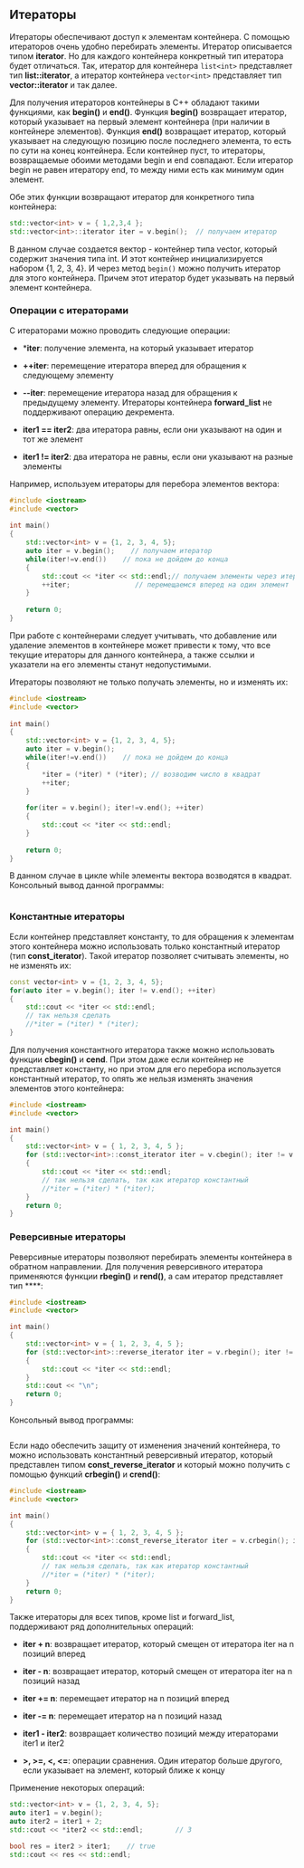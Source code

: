 ## Итераторы

Итераторы обеспечивают доступ к элементам контейнера. С помощью итераторов очень удобно перебирать элементы. Итератор описывается типом 
**iterator**. Но для каждого контейнера конкретный тип итератора будет отличаться. Так, итератор для контейнера 
`list<int>` представляет тип **list<int>::iterator**, а итератор контейнера `vector<int>` 
представляет тип **vector<int>::iterator** и так далее.

Для получения итераторов контейнеры в C++ обладают такими функциями, как **begin()** и **end()**. 
Функция **begin()** возвращает итератор, который указывает на первый элемент контейнера (при наличии в контейнере элементов). 
Функция **end()** возвращает итератор, который указывает на следующую позицию после последнего элемента, то есть по сути на конец контейнера. 
Если контейнер пуст, то итераторы, возвращаемые обоими методами begin и end совпадают. Если итератор begin не равен итератору end, то между ними есть как 
минимум один элемент.

Обе этих функции возвращают итератор для конкретного типа контейнера:

```cpp
std::vector<int> v = { 1,2,3,4 };
std::vector<int>::iterator iter = v.begin();  // получаем итератор
```

В данном случае создается вектор - контейнер типа vector, который содержит значения типа int. И этот контейнер инициализируется набором {1, 2, 3, 4}. 
И через метод `begin()` можно получить итератор для этого контейнера. Причем этот итератор будет указывать на первый элемент контейнера.

### Операции с итераторами

С итераторами можно проводить следующие операции:

- ***iter**: получение элемента, на который указывает итератор

- **++iter**: перемещение итератора вперед для обращения к следующему элементу

- **--iter**: перемещение итератора назад для обращения к предыдущему элементу. Итераторы контейнера **forward_list** 
не поддерживают операцию декремента.

- **iter1 == iter2**: два итератора равны, если они указывают на один и тот же элемент

- **iter1 != iter2**: два итератора не равны, если они указывают на разные элементы

Например, используем итераторы для перебора элементов вектора:

```cpp
#include <iostream>
#include <vector>
 
int main()
{
    std::vector<int> v = {1, 2, 3, 4, 5};
    auto iter = v.begin();    // получаем итератор
    while(iter!=v.end())    // пока не дойдем до конца
    {
        std::cout << *iter << std::endl;// получаем элементы через итератор
        ++iter;                // перемещаемся вперед на один элемент
    }
    
    return 0;
}
```

При работе с контейнерами следует учитывать, что добавление или удаление элементов в контейнере может привести к тому, что все текущие итераторы для 
данного контейнера, а также ссылки и указатели на его элементы станут недопустимыми.

Итераторы позволяют не только получать элементы, но и изменять их:

```cpp
#include <iostream>
#include <vector>
 
int main()
{
    std::vector<int> v = {1, 2, 3, 4, 5};
    auto iter = v.begin();
    while(iter!=v.end())    // пока не дойдем до конца
    {
        *iter = (*iter) * (*iter); // возводим число в квадрат
        ++iter;
    }
    
    for(iter = v.begin(); iter!=v.end(); ++iter)
    {
        std::cout << *iter << std::endl;
    }
    
    return 0;
}
```

В данном случае в цикле while элементы вектора возводятся в квадрат. Консольный вывод данной программы:

```

```

### Константные итераторы

Если контейнер представляет константу, то для обращения к элементам этого контейнера можно использовать только константный итератор (тип 
**const_iterator**). Такой итератор позволяет считывать элементы, но не изменять их:

```cpp
const vector<int> v = {1, 2, 3, 4, 5};
for(auto iter = v.begin(); iter != v.end(); ++iter)
{
    std::cout << *iter << std::endl;
    // так нельзя сделать
    //*iter = (*iter) * (*iter);
}
```

Для получения константного итератора также можно использовать функции **cbegin()** и **cend**. При этом даже если контейнер не 
представляет константу, но при этом для его перебора используется константный итератор, то опять же нельзя изменять значения элементов этого контейнера:

```cpp
#include <iostream>
#include <vector>

int main()
{
    std::vector<int> v = { 1, 2, 3, 4, 5 };
    for (std::vector<int>::const_iterator iter = v.cbegin(); iter != v.cend(); ++iter)
    {
        std::cout << *iter << std::endl;
        // так нельзя сделать, так как итератор константный
        //*iter = (*iter) * (*iter);
    }
    return 0;
}
```

### Реверсивные итераторы

Реверсивные итераторы позволяют перебирать элементы контейнера в обратном направлении. Для получения реверсивного итератора применяются функции 
**rbegin()** и **rend()**, а сам итератор представляет тип ****:

```cpp
#include <iostream>
#include <vector>

int main()
{
    std::vector<int> v = { 1, 2, 3, 4, 5 };
    for (std::vector<int>::reverse_iterator iter = v.rbegin(); iter != v.rend(); ++iter)
    {
        std::cout << *iter << std::endl;
    }
    std::cout << "\n";
    return 0;
}
```

Консольный вывод программы:

```

```

Если надо обеспечить защиту от изменения значений контейнера, то можно использовать константный реверсивный итератор, который представлен типом 
**const_reverse_iterator** и который можно получить с помощью функций **crbegin()** и **crend()**:

```cpp
#include <iostream>
#include <vector>

int main()
{
    std::vector<int> v = { 1, 2, 3, 4, 5 };
    for (std::vector<int>::const_reverse_iterator iter = v.crbegin(); iter != v.crend(); ++iter)
    {
        std::cout << *iter << std::endl;
        // так нельзя сделать, так как итератор константный
        //*iter = (*iter) * (*iter);
    }
    return 0;
}
```

Также итераторы для всех типов, кроме list и forward_list, поддерживают ряд дополнительных операций:

- **iter + n**: возвращает итератор, который смещен от итератора iter на n позиций вперед

- **iter - n**: возвращает итератор, который смещен от итератора iter на n позиций назад

- **iter += n**: перемещает итератор на n позиций вперед

- **iter -= n**: перемещает итератор на n позиций назад

- **iter1 - iter2**: возвращает количество позиций между итераторами iter1 и iter2

- **>, >=, <, <=**: операции сравнения. Один итератор больше другого, если указывает на элемент, который ближе к концу

Применение некоторых операций:

```cpp
std::vector<int> v = {1, 2, 3, 4, 5};
auto iter1 = v.begin();
auto iter2 = iter1 + 2;
std::cout << *iter2 << std::endl;        // 3

bool res = iter2 > iter1;    // true
std::cout << res << std::endl;
```

